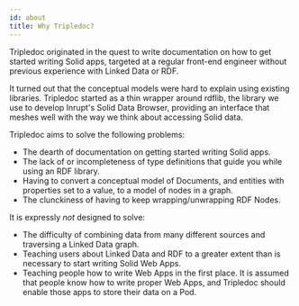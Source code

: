 ```yaml
---
id: about
title: Why Tripledoc?
---
```


Tripledoc originated in the quest to write documentation on how to get started writing Solid apps,
targeted at a regular front-end engineer without previous experience with Linked Data or RDF.

It turned out that the conceptual models were hard to explain using existing libraries. Tripledoc
started as a thin wrapper around rdflib, the library we use to develop Inrupt's Solid Data Browser,
providing an interface that meshes well with the way we think about accessing Solid data.

Tripledoc aims to solve the following problems:

- The dearth of documentation on getting started writing Solid apps.
- The lack of or incompleteness of type definitions that guide you while using an RDF library.
- Having to convert a conceptual model of Documents, and entities with properties set to a value, to
  a model of nodes in a graph.
- The clunckiness of having to keep wrapping/unwrapping RDF Nodes.

It is expressly _not_ designed to solve:

- The difficulty of combining data from many different sources and traversing a Linked Data graph.
- Teaching users about Linked Data and RDF to a greater extent than is necessary to start writing
  Solid Web Apps.
- Teaching people how to write Web Apps in the first place. It is assumed that people know how to write proper Web Apps, and Tripledoc should enable those apps to store their data on a Pod.
